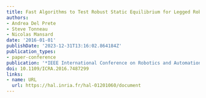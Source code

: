 ```yaml
---
title: Fast Algorithms to Test Robust Static Equilibrium for Legged Robots
authors:
- Andrea Del Prete
- Steve Tonneau
- Nicolas Mansard
date: '2016-01-01'
publishDate: '2023-12-31T13:16:02.864184Z'
publication_types:
- paper-conference
publication: '*IEEE International Conference on Robotics and Automation (ICRA)*'
doi: 10.1109/ICRA.2016.7487299
links:
- name: URL
  url: https://hal.inria.fr/hal-01201060/document
---
```

